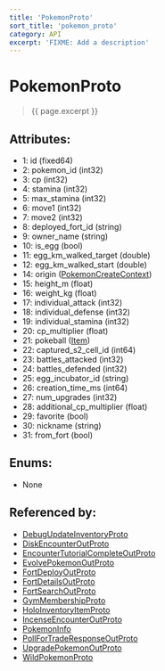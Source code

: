 ```yaml
---
title: 'PokemonProto'
sort_title: 'pokemon_proto'
category: API
excerpt: 'FIXME: Add a description'
---
```


[comment]: <> (THIS PART IS GENERATED - AKA DON'T EDIT THIS PART MANUALLY)

# PokemonProto

> {{ page.excerpt }}

## Attributes:

- 1: id (fixed64)
- 2: pokemon_id (int32)
- 3: cp (int32)
- 4: stamina (int32)
- 5: max_stamina (int32)
- 6: move1 (int32)
- 7: move2 (int32)
- 8: deployed_fort_id (string)
- 9: owner_name (string)
- 10: is_egg (bool)
- 11: egg_km_walked_target (double)
- 12: egg_km_walked_start (double)
- 14: origin ([PokemonCreateContext](../../enums/PokemonCreateContext/))
- 15: height_m (float)
- 16: weight_kg (float)
- 17: individual_attack (int32)
- 18: individual_defense (int32)
- 19: individual_stamina (int32)
- 20: cp_multiplier (float)
- 21: pokeball ([Item](../../enums/Item/))
- 22: captured_s2_cell_id (int64)
- 23: battles_attacked (int32)
- 24: battles_defended (int32)
- 25: egg_incubator_id (string)
- 26: creation_time_ms (int64)
- 27: num_upgrades (int32)
- 28: additional_cp_multiplier (float)
- 29: favorite (bool)
- 30: nickname (string)
- 31: from_fort (bool)

## Enums:

- None

## Referenced by:

- [DebugUpdateInventoryProto](../DebugUpdateInventoryProto/)
- [DiskEncounterOutProto](../DiskEncounterOutProto/)
- [EncounterTutorialCompleteOutProto](../EncounterTutorialCompleteOutProto/)
- [EvolvePokemonOutProto](../EvolvePokemonOutProto/)
- [FortDeployOutProto](../FortDeployOutProto/)
- [FortDetailsOutProto](../FortDetailsOutProto/)
- [FortSearchOutProto](../FortSearchOutProto/)
- [GymMembershipProto](../GymMembershipProto/)
- [HoloInventoryItemProto](../HoloInventoryItemProto/)
- [IncenseEncounterOutProto](../IncenseEncounterOutProto/)
- [PokemonInfo](../PokemonInfo/)
- [PollForTradeResponseOutProto](../PollForTradeResponseOutProto/)
- [UpgradePokemonOutProto](../UpgradePokemonOutProto/)
- [WildPokemonProto](../WildPokemonProto/)

[comment]: <> (YOU CAN EDIT AFTER THIS)
